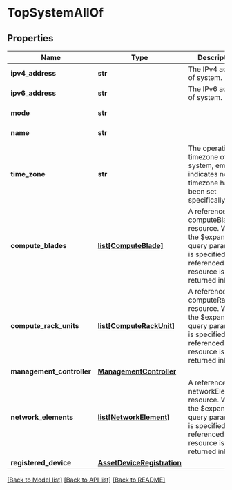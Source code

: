 # TopSystemAllOf

## Properties
Name | Type | Description | Notes
------------ | ------------- | ------------- | -------------
**ipv4_address** | **str** | The IPv4 address of system.   | [optional] [readonly] 
**ipv6_address** | **str** | The IPv6 address of system.   | [optional] [readonly] 
**mode** | **str** |  | [optional] [readonly] 
**name** | **str** |  | [optional] [readonly] 
**time_zone** | **str** | The operational timezone of the system, empty indicates no timezone has been set specifically.    | [optional] 
**compute_blades** | [**list[ComputeBlade]**](ComputeBlade.md) | A reference to a computeBlade resource. When the $expand query parameter is specified, the referenced resource is returned inline.  | [optional] 
**compute_rack_units** | [**list[ComputeRackUnit]**](ComputeRackUnit.md) | A reference to a computeRackUnit resource. When the $expand query parameter is specified, the referenced resource is returned inline.  | [optional] [readonly] 
**management_controller** | [**ManagementController**](.md) |  | [optional] 
**network_elements** | [**list[NetworkElement]**](NetworkElement.md) | A reference to a networkElement resource. When the $expand query parameter is specified, the referenced resource is returned inline.  | [optional] 
**registered_device** | [**AssetDeviceRegistration**](.md) |  | [optional] 

[[Back to Model list]](../README.md#documentation-for-models) [[Back to API list]](../README.md#documentation-for-api-endpoints) [[Back to README]](../README.md)


